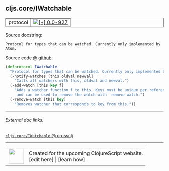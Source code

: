 ## cljs.core/IWatchable



 <table border="1">
<tr>
<td>protocol</td>
<td><a href="https://github.com/cljsinfo/cljs-api-docs/tree/0.0-927"><img valign="middle" alt="[+] 0.0-927" title="Added in 0.0-927" src="https://img.shields.io/badge/+-0.0--927-lightgrey.svg"></a> </td>
</tr>
</table>







Source docstring:

```
Protocol for types that can be watched. Currently only implemented by Atom.
```


Source code @ [github](https://github.com/clojure/clojurescript/blob/r3178/src/cljs/cljs/core.cljs#L539-L547):

```clj
(defprotocol IWatchable
  "Protocol for types that can be watched. Currently only implemented by Atom."
  (-notify-watches [this oldval newval]
    "Calls all watchers with this, oldval and newval.")
  (-add-watch [this key f]
    "Adds a watcher function f to this. Keys must be unique per reference,
     and can be used to remove the watch with -remove-watch.")
  (-remove-watch [this key]
    "Removes watcher that corresponds to key from this."))
```

<!--
Repo - tag - source tree - lines:

 <pre>
clojurescript @ r3178
└── src
    └── cljs
        └── cljs
            └── <ins>[core.cljs:539-547](https://github.com/clojure/clojurescript/blob/r3178/src/cljs/cljs/core.cljs#L539-L547)</ins>
</pre>

-->

---



###### External doc links:

[`cljs.core/IWatchable` @ crossclj](http://crossclj.info/fun/cljs.core.cljs/IWatchable.html)<br>

---

 <table>
<tr><td>
<img valign="middle" align="right" width="48px" src="http://i.imgur.com/Hi20huC.png">
</td><td>
Created for the upcoming ClojureScript website.<br>
[edit here] | [learn how]
</td></tr></table>

[edit here]:https://github.com/cljsinfo/cljs-api-docs/blob/master/cljsdoc/cljs.core_IWatchable.cljsdoc
[learn how]:https://github.com/cljsinfo/cljs-api-docs/wiki/cljsdoc-files

<!--

This information was too distracting to show to readers, but I'll leave it
commented here since it is helpful to:

- pretty-print the data used to generate this document
- and show how to retrieve that data



The API data for this symbol:

```clj
{:ns "cljs.core",
 :name "IWatchable",
 :history [["+" "0.0-927"]],
 :type "protocol",
 :full-name-encode "cljs.core_IWatchable",
 :source {:code "(defprotocol IWatchable\n  \"Protocol for types that can be watched. Currently only implemented by Atom.\"\n  (-notify-watches [this oldval newval]\n    \"Calls all watchers with this, oldval and newval.\")\n  (-add-watch [this key f]\n    \"Adds a watcher function f to this. Keys must be unique per reference,\n     and can be used to remove the watch with -remove-watch.\")\n  (-remove-watch [this key]\n    \"Removes watcher that corresponds to key from this.\"))",
          :title "Source code",
          :repo "clojurescript",
          :tag "r3178",
          :filename "src/cljs/cljs/core.cljs",
          :lines [539 547]},
 :methods [{:name "-notify-watches",
            :signature ["[this oldval newval]"],
            :docstring "Calls all watchers with this, oldval and newval."}
           {:name "-add-watch",
            :signature ["[this key f]"],
            :docstring "Adds a watcher function f to this. Keys must be unique per reference,\n     and can be used to remove the watch with -remove-watch."}
           {:name "-remove-watch",
            :signature ["[this key]"],
            :docstring "Removes watcher that corresponds to key from this."}],
 :full-name "cljs.core/IWatchable",
 :docstring "Protocol for types that can be watched. Currently only implemented by Atom."}

```

Retrieve the API data for this symbol:

```clj
;; from Clojure REPL
(require '[clojure.edn :as edn])
(-> (slurp "https://raw.githubusercontent.com/cljsinfo/cljs-api-docs/catalog/cljs-api.edn")
    (edn/read-string)
    (get-in [:symbols "cljs.core/IWatchable"]))
```

-->
